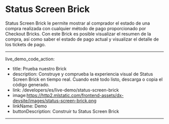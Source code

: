 # Status Screen Brick

Status Screen Brick le permite mostrar al comprador el estado de una compra realizada con cualquier método de pago proporcionado por Checkout Bricks. Con este Brick es posible visualizar el resumen de la compra, así como saber el estado de pago actual y visualizar el detalle de los tickets de pago.

---
live_demo_code_action:
 - title: Prueba nuestro Brick
 - description: Construye y comprueba la experiencia visual de Status Screen Brick en tiempo real. Cuando esté todo listo, descarga o copia el código generado.
 - link: /developers/es/live-demo/status-screen-brick
 - image:https://http2.mlstatic.com/frontend-assets/dx-devsite/images/status-screen-brick.png
 - linkName: Demo
 - buttonDescription: Construir tu Status Screen Brick
---
<br>
